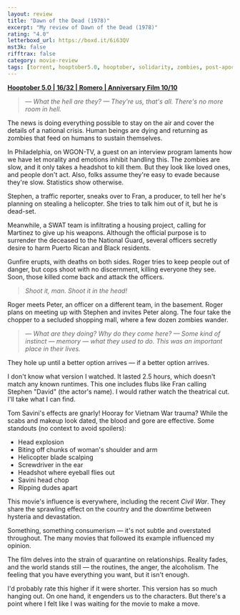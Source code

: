 ```yaml
---
layout: review
title: "Dawn of the Dead (1978)"
excerpt: "My review of Dawn of the Dead (1978)"
rating: "4.0"
letterboxd_url: https://boxd.it/6i63QV
mst3k: false
rifftrax: false
category: movie-review
tags: [torrent, hooptober5.0, hooptober, solidarity, zombies, post-apocalypse, 1001-movies, video-nasties]
---
```


<b><a href="https://boxd.it/pRFMi/detail" target="_blank" rel="noopener">Hooptober 5.0 | 16/32 | Romero | Anniversary Film 10/10</a></b>

<blockquote><i>— What the hell are they?
— They're us, that's all. There's no more room in hell.</i></blockquote>The news is doing everything possible to stay on the air and cover the details of a national crisis. Human beings are dying and returning as zombies that feed on humans to sustain themselves.

In Philadelphia, on WGON-TV, a guest on an interview program laments how we have let morality and emotions inhibit handling this. The zombies are slow, and it only takes a headshot to kill them. But they look like loved ones, and people don't act. Also, folks assume they're easy to evade because they're slow. Statistics show otherwise.

Stephen, a traffic reporter, sneaks over to Fran, a producer, to tell her he's planning on stealing a helicopter. She tries to talk him out of it, but he is dead-set.

Meanwhile, a SWAT team is infiltrating a housing project, calling for Martinez to give up his weapons. Although the official purpose is to surrender the deceased to the National Guard, several officers secretly desire to harm Puerto Rican and Black residents.

Gunfire erupts, with deaths on both sides. Roger tries to keep people out of danger, but cops shoot with no discernment, killing everyone they see. Soon, those killed come back and attack the officers.

<blockquote><i>Shoot it, man. Shoot it in the head!</i></blockquote>Roger meets Peter, an officer on a different team, in the basement. Roger plans on meeting up with Stephen and invites Peter along. The four take the chopper to a secluded shopping mall, where a few dozen zombies wander.

<blockquote><i>— What are they doing? Why do they come here?
— Some kind of instinct — memory — what they used to do. This was an important place in their lives.</i></blockquote>They hole up until a better option arrives — if a better option arrives.

I don't know what version I watched. It lasted 2.5 hours, which doesn't match any known runtimes. This one includes flubs like Fran calling Stephen "David" (the actor's name). I would rather watch the theatrical cut. I'll take what I can find.

Tom Savini's effects are gnarly! Hooray for Vietnam War trauma? While the scabs and makeup look dated, the blood and gore are effective. Some standouts (no context to avoid spoilers):

- Head explosion
- Biting off chunks of woman's shoulder and arm
- Helicopter blade scalping
- Screwdriver in the ear
- Headshot where eyeball flies out
- Savini head chop
- Ripping dudes apart

This movie's influence is everywhere, including the recent <i>Civil War</i>. They share the sprawling effect on the country and the downtime between hysteria and devastation.

Something, something consumerism — it's not subtle and overstated throughout. The many movies that followed its example influenced my opinion.

The film delves into the strain of quarantine on relationships. Reality fades, and the world stands still — the routines, the anger, the alcoholism. The feeling that you have everything you want, but it isn't enough.

I'd probably rate this higher if it were shorter. This version has so much hanging out. On one hand, it engenders us to the characters. But there's a point where I felt like I was waiting for the movie to make a move.
